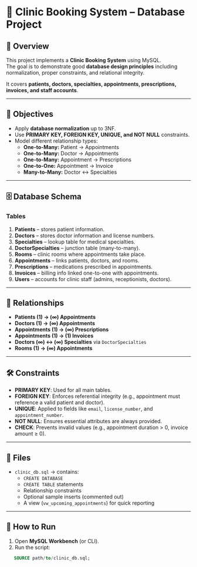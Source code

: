 # 🏥 Clinic Booking System – Database Project

## 📌 Overview
This project implements a **Clinic Booking System** using MySQL.  
The goal is to demonstrate good **database design principles** including normalization, proper constraints, and relational integrity.  

It covers **patients, doctors, specialties, appointments, prescriptions, invoices, and staff accounts**.

---

## 🎯 Objectives
- Apply **database normalization** up to 3NF.  
- Use **PRIMARY KEY, FOREIGN KEY, UNIQUE, and NOT NULL** constraints.  
- Model different relationship types:
  - **One-to-Many:** Patient → Appointments  
  - **One-to-Many:** Doctor → Appointments  
  - **One-to-Many:** Appointment → Prescriptions  
  - **One-to-One:** Appointment → Invoice  
  - **Many-to-Many:** Doctor ↔ Specialties  

---

## 🗄️ Database Schema

### Tables
1. **Patients** – stores patient information.  
2. **Doctors** – stores doctor information and license numbers.  
3. **Specialties** – lookup table for medical specialties.  
4. **DoctorSpecialties** – junction table (many-to-many).  
5. **Rooms** – clinic rooms where appointments take place.  
6. **Appointments** – links patients, doctors, and rooms.  
7. **Prescriptions** – medications prescribed in appointments.  
8. **Invoices** – billing info linked one-to-one with appointments.  
9. **Users** – accounts for clinic staff (admins, receptionists, doctors).  

---

## 🔗 Relationships
- **Patients (1) → (∞) Appointments**  
- **Doctors (1) → (∞) Appointments**  
- **Appointments (1) → (∞) Prescriptions**  
- **Appointments (1) → (1) Invoices**  
- **Doctors (∞) ↔ (∞) Specialties** via `DoctorSpecialties`  
- **Rooms (1) → (∞) Appointments**  

---

## 🛠️ Constraints
- **PRIMARY KEY**: Used for all main tables.  
- **FOREIGN KEY**: Enforces referential integrity (e.g., appointment must reference a valid patient and doctor).  
- **UNIQUE**: Applied to fields like `email`, `license_number`, and `appointment_number`.  
- **NOT NULL**: Ensures essential attributes are always provided.  
- **CHECK**: Prevents invalid values (e.g., appointment duration > 0, invoice amount ≥ 0).  

---

## 📂 Files
- `clinic_db.sql` → contains:
  - `CREATE DATABASE`  
  - `CREATE TABLE` statements  
  - Relationship constraints  
  - Optional sample inserts (commented out)  
  - A view (`vw_upcoming_appointments`) for quick reporting  

---

## 🚀 How to Run
1. Open **MySQL Workbench** (or CLI).  
2. Run the script:  

```sql
   SOURCE path/to/clinic_db.sql;
